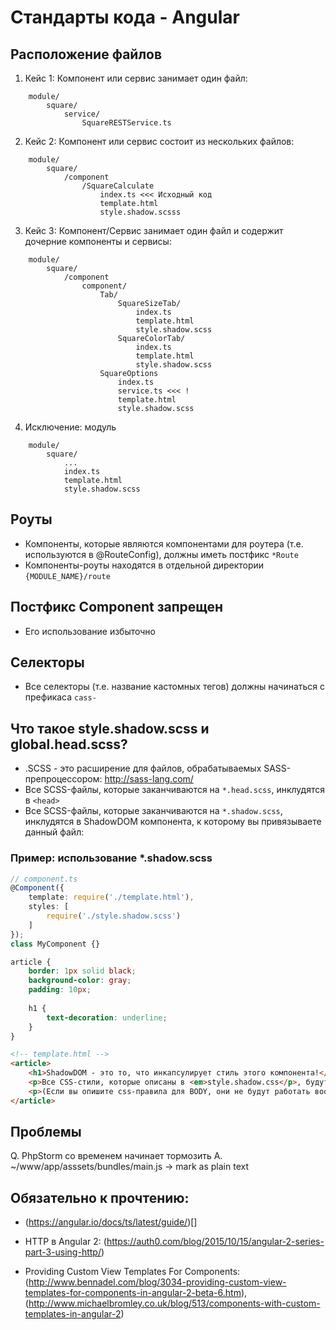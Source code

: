 Стандарты кода - Angular
========================

Расположение файлов
-------------------

1. Кейс 1: Компонент или сервис занимает один файл:

```
    module/
        square/
            service/
                SquareRESTService.ts
```

2. Кейс 2: Компонент или сервис состоит из нескольких файлов:

```
    module/
        square/
            /component
                /SquareCalculate
                    index.ts <<< Исходный код
                    template.html
                    style.shadow.scsss
```

3. Кейс 3: Компонент/Сервис занимает один файл и содержит дочерние компоненты и сервисы:

```
    module/
        square/
            /component
                component/
                    Tab/
                        SquareSizeTab/
                            index.ts
                            template.html
                            style.shadow.scss
                        SquareColorTab/
                            index.ts
                            template.html
                            style.shadow.scss
                    SquareOptions
                        index.ts
                        service.ts <<< !
                        template.html
                        style.shadow.scss
```

4. Исключение: модуль

```
    module/
        square/
            ...
            index.ts
            template.html
            style.shadow.scss
```

Роуты
-----

- Компоненты, которые являются компонентами для роутера (т.е. используются в @RouteConfig), должны иметь постфикс `*Route`
- Компоненты-роуты находятся в отдельной директории `{MODULE_NAME}/route`


Постфикс Component запрещен
---------------------------
- Его использование избыточно

Селекторы
---------

- Все селекторы (т.е. название кастомных тегов) должны начинаться с префикаса `cass-`

Что такое style.shadow.scss и global.head.scss?
-----------------------------------------------

- .SCSS - это расширение для файлов, обрабатываемых SASS-препроцессором: http://sass-lang.com/
- Все SCSS-файлы, которые заканчиваются на `*.head.scss`, инклудятся в `<head>`
- Все SCSS-файлы, которые заканчиваются на `*.shadow.scss`, инклудятся в ShadowDOM компонента, к которому вы привязываете данный файл:

### Пример: использование *.shadow.scss

```typescript
// component.ts
@Component({
    template: require('./template.html'),
    styles: [
        require('./style.shadow.scss')
    ]
});
class MyComponent {}
```

```scss
article {
    border: 1px solid black;
    background-color: gray;
    padding: 10px;
    
    h1 {
        text-decoration: underline;
    }
}
```

```html
<!-- template.html -->
<article>
    <h1>ShadowDOM - это то, что инкапсулирует стиль этого компонента!</h1>
    <p>Все CSS-стили, которые описаны в <em>style.shadow.css</p>, будут влиять только на элементы, которые относятся к этому элементу, и не имееют никакого влияния на какие-либо еще.</p>
    <p>(Если вы опишите css-правила для BODY, они не будут работать вообще.)</p>
</article>
```

Проблемы
--------

Q. PhpStorm со временем начинает тормозить
A. ~/www/app/asssets/bundles/main.js -> mark as plain text

Обязательно к прочтению:
------------------------

- (https://angular.io/docs/ts/latest/guide/)[]

- HTTP в Angular 2: (https://auth0.com/blog/2015/10/15/angular-2-series-part-3-using-http/)

- Providing Custom View Templates For Components: (http://www.bennadel.com/blog/3034-providing-custom-view-templates-for-components-in-angular-2-beta-6.htm), (http://www.michaelbromley.co.uk/blog/513/components-with-custom-templates-in-angular-2)